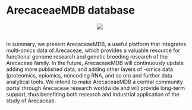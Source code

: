 # ArecaceaeMDB database

<div align=center>
  <img src="https://user-images.githubusercontent.com/47686371/200176909-ab04e564-2623-4c73-af87-eb195a493a23.png">
</div>
<br>

In summary, we present ArecaceaeMDB, a useful platform that integrates multi-omics data of Arecaceae, which provides a valuable resource for functional genome research and genetic breeding research of the Arecaceae family. In the future, ArecaceaeMDB will continuously update adding more published data, and adding other layers of -omics data (proteomics, epiomics, noncoding RNA, and so on) and further data analytical tools. We intend to make ArecaceaeMDB a central community portal through Arecaceae research worldwide and will provide long-term support, thus benefiting both research and industrial application of the study of Arecaceae.
